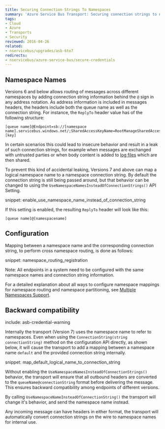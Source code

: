 ```yaml
---
title: Securing Connection Strings To Namespaces
summary: 'Azure Service Bus Transport: Securing connection strings to namespaces.'
tags:
- Cloud
- Azure
- Transports
- Security
reviewed: 2016-04-26
related:
- nservicebus/upgrades/asb-6to7
redirects:
- nservicebus/azure-service-bus/secure-credentials
---
```



## Namespace Names

Versions 6 and below allows routing of messages across different namespaces by adding connection string information behind the `@` sign in any address notation. As address information is included in messages headers, the headers include both the queue name as well as the connection string. For instance, the `ReplyTo` header value has of the following structure:

```no-highlight
[queue name]@Endpoint=sb://[namespace name].servicebus.windows.net/;SharedAccessKeyName=RootManageSharedAccessKey;SharedAccessKey=[key]
```

In certain scenarios this could lead to insecure behavior and result in a leak of such connection strings, for example when messages are exchanged with untrusted parties or when body content is added to [log files](/nservicebus/logging/) which are then shared.

To prevent this kind of accidental leaking, Versions 7 and above can map a logical namespace name to a namespace connection string. By default the connection string is still being passed around, but that behavior can be changed to using the `UseNamespaceNamesInsteadOfConnectionStrings()` API Setting.

snippet: enable_use_namespace_name_instead_of_connection_string

If this setting is enabled, the resulting `ReplyTo` header will look like this:

```no-highlight
[queue name]@[namespacename]
```


## Configuration

Mapping between a namespace name and the corresponding connection string, to perform cross namespace routing, is done as follows:

snippet: namespace_routing_registration

Note: All endpoints in a system need to be configured with the same namespace names and connection string information.

For a detailed explanation about all ways to configure namespace mappings for namespace routing and namespace partitioning, see [Multiple Namespaces Support](multiple-namespaces-support.md).


## Backward compatibility

include: asb-credential-warning

Internally the transport (Version 7) uses the namespace name to refer to namespaces. Even when using the `ConnectionString(string connectionString)` method on the configuration API directly, as shown below, it will cause the transport to add a mapping between a namespace name `default` and the provided connection string internally.

snippet: map_default_logical_name_to_connection_string

Without enabling the `UseNamespaceNamesInsteadOfConnectionStrings()` behavior, the transport will ensure that all outbound headers are converted to the `queueName@connectionString` format before delivering the message. This ensures backward compatibility among endpoints of different versions.

By calling `UseNamespaceNameInsteadOfConnectionString()` the transport will change it's behavior, and send the namespace name instead.

Any incoming message can have headers in either format, the transport will automatically convert connection strings on the wire to namespace names for internal use.